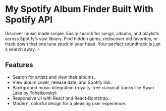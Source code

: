 # My Spotify Album Finder Built With Spotify API

Discover music made simple. Easily search for songs, albums, and playlists across Spotify’s vast library.
Find hidden gems, rediscover old favorites, or track down that one tune stuck in your head.
Your perfect soundtrack is just a search away. 🎶

## Features

- Search for artists and view their albums.
- View album cover, release date, and Spotify link.
- Background music integration (royalty-free classical tracks like Swan Lake by Tchaikovsky).
- Responsive UI with React and React-Bootstrap.
- Modern, colorful design for a pleasing user experience.

